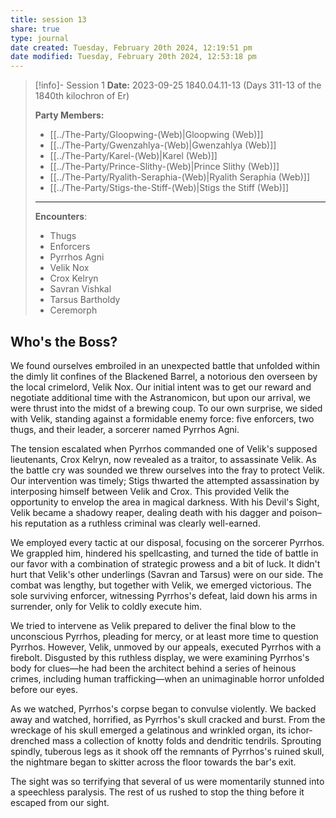 ```yaml
---
title: session 13
share: true
type: journal
date created: Tuesday, February 20th 2024, 12:19:51 pm
date modified: Tuesday, February 20th 2024, 12:53:18 pm
---
```


> [!info]- Session 1 **Date:** 2023-09-25 1840.04.11-13 (Days 311-13 of the 1840th kilochron of Er) 
>
> **Party Members:**
> 
> - [[../The-Party/Gloopwing-(Web)|Gloopwing (Web)]]
> - [[../The-Party/Gwenzahlya-(Web)|Gwenzahlya (Web)]]
> - [[../The-Party/Karel-(Web)|Karel (Web)]]
> - [[../The-Party/Prince-Slithy-(Web)|Prince Slithy (Web)]]
> - [[../The-Party/Ryalith-Seraphia-(Web)|Ryalith Seraphia (Web)]]
> - [[../The-Party/Stigs-the-Stiff-(Web)|Stigs the Stiff (Web)]]
> 
> ---
> 
> **Encounters**:
> 
> - Thugs 
> - Enforcers 
> - Pyrrhos Agni 
> - Velik Nox 
> - Crox Kelryn 
> - Savran Vishkal 
> - Tarsus Bartholdy 
> - Ceremorph

## Who's the Boss?
We found ourselves embroiled in an unexpected battle that unfolded within the dimly lit confines of the Blackened Barrel, a notorious den overseen by the local crimelord, Velik Nox. Our initial intent was to get our reward and negotiate additional time with the Astranomicon, but upon our arrival, we were thrust into the midst of a brewing coup. To our own surprise, we sided with Velik, standing against a formidable enemy force: five enforcers, two thugs, and their leader, a sorcerer named Pyrrhos Agni. 

The tension escalated when Pyrrhos commanded one of Velik's supposed lieutenants, Crox Kelryn, now revealed as a traitor, to assassinate Velik. As the battle cry was sounded we threw ourselves into the fray to protect Velik. Our intervention was timely; Stigs thwarted the attempted assassination by interposing himself between Velik and Crox. This provided Velik the opportunity to envelop the area in magical darkness. With his Devil's Sight, Velik became a shadowy reaper, dealing death with his dagger and poison–his reputation as a ruthless criminal was clearly well-earned. 

We employed every tactic at our disposal, focusing on the sorcerer Pyrrhos. We grappled him, hindered his spellcasting, and turned the tide of battle in our favor with a combination of strategic prowess and a bit of luck. It didn't hurt that Velik's other underlings (Savran and Tarsus) were on our side. The combat was lengthy, but together with Velik, we emerged victorious. The sole surviving enforcer, witnessing Pyrrhos's defeat, laid down his arms in surrender, only for Velik to coldly execute him.

We tried to intervene as Velik prepared to deliver the final blow to the unconscious Pyrrhos, pleading for mercy, or at least more time to question Pyrrhos. However, Velik, unmoved by our appeals, executed Pyrrhos with a firebolt. Disgusted by this ruthless display, we were examining Pyrrhos's body for clues—he had been the architect behind a series of heinous crimes, including human trafficking—when an unimaginable horror unfolded before our eyes.

As we watched, Pyrrhos's corpse began to convulse violently. We backed away and watched, horrified, as Pyrrhos's skull cracked and burst. From the wreckage of his skull emerged a gelatinous and wrinkled organ, its ichor-drenched mass a collection of knotty folds and dendritic tendrils. Sprouting spindly, tuberous legs as it shook off the remnants of Pyrrhos's ruined skull, the nightmare began to skitter across the floor towards the bar's exit. 


The sight was so terrifying that several of us were momentarily stunned into a speechless paralysis. The rest of us rushed to stop the thing before it escaped from our sight. 
